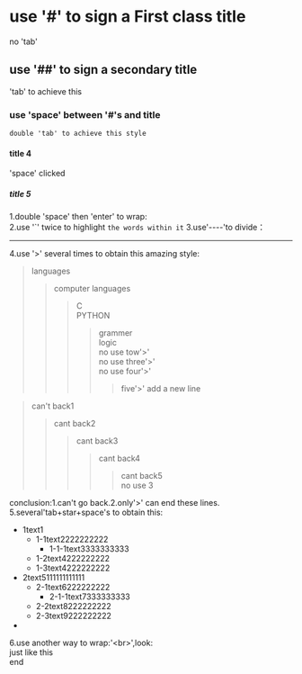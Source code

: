 # use '#' to sign a First class title
no 'tab' 
## use '##' to sign a secondary title
  'tab' to achieve this 
### use 'space' between '#'s and title
    double 'tab' to achieve this style
#### title 4
 'space' clicked
##### title 5
1.double 'space' then 'enter' to wrap:  
2.use '\`' twice to highlight `the words within it` 
3.use'\----'to divide： 

----
4.use '\>' several times to obtain this amazing style:
>languages  
>>computer languages  
>>>C  
>>>PYTHON  
>>>>grammer  
>>>>logic  
>>no use tow'\>'  
>>>no use three'\>'  
>>>>no use four'\>'  
>>>>>five'\>' add a new line<br>


>can't back1<br>
>>cant back2<br>
>>>cant back3<br>
>>>>cant back4<br>
>>>>>cant back5<br>
>>>no use 3<br>
>
conclusion:1.can't go back.2.only'\>' can end these lines.<br>
5.several'tab+star+space's to obtain this:<br> 
* 1text1<br>
  * 1-1text2222222222<br>
    * 1-1-1text3333333333<br>
  * 1-2text4222222222<br> 
  * 1-3text4222222222<br>
* 2text5111111111111<br>
  * 2-1text6222222222<br>
    * 2-1-1text7333333333<br>
  * 2-2text8222222222<br> 
  * 2-3text9222222222<br>
* <br>
6.use another way to wrap:'\<br>',look:<br>
just like this<br>
end
